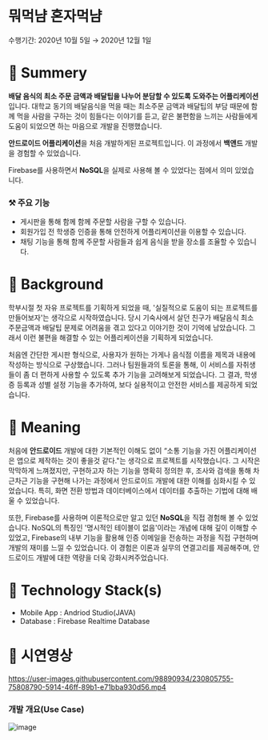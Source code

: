 # 뭐먹냠 혼자먹냠

수행기간: 2020년 10월 5일 → 2020년 12월 1일

# 📌 Summery


**배달 음식의 최소 주문 금액과 배달팁을 나누어 분담할 수 있도록 도와주는 어플리케이션**입니다. 대학교 동기의 배달음식을 먹을 때는 최소주문 금액과 배달팁의 부담 때문에 함께 먹을 사람을 구하는 것이 힘들다는 이야기를 듣고, 같은 불편함을 느끼는 사람들에게 도움이 되었으면 하는 마음으로 개발을 진행했습니다.

**안드로이드 어플리케이션**을 처음 개발하게된 프로젝트입니다. 이 과정에서 **백앤드** 개발을 경험할 수 있었습니다. 

Firebase를 사용하면서 **NoSQL**을 실제로 사용해 볼 수 있었다는 점에서 의미 있었습니다.

### ⚒ 주요 기능

- 게시판을 통해 함께 함께 주문할 사람을 구할 수 있습니다.
- 회원가입 전 학생증 인증을 통해 안전하게 어플리케이션을 이용할 수 있습니다.
- 채팅 기능을 통해 함께 주문할 사람들과 쉽게 음식을 받을 장소를 조율할 수 있습니다.

# ****🤔 Background****


학부시절 첫 자유 프로젝트를 기획하게 되었을 때, '실질적으로 도움이 되는 프로젝트를 만들어보자'는 생각으로 시작하였습니다. 당시 기숙사에서 살던 친구가 배달음식 최소 주문금액과 배달팁 문제로 어려움을 겪고 있다고 이야기한 것이 기억에 남았습니다. 그래서 이런 불편을 해결할 수 있는 어플리케이션을 기획하게 되었습니다.

처음엔 간단한 게시판 형식으로, 사용자가 원하는 가게나 음식점 이름을 제목과 내용에 작성하는 방식으로 구상했습니다. 그러나 팀원들과의 토론을 통해, 이 서비스를 자취생들이 좀 더 편하게 사용할 수 있도록 추가 기능을 고려해보게 되었습니다. 그 결과, 학생증 등록과 성별 설정 기능을 추가하여, 보다 실용적이고 안전한 서비스를 제공하게 되었습니다.

# 🔎 Meaning

처음에 **안드로이드** 개발에 대한 기본적인 이해도 없이 “소통 기능을 가진 어플리케이션은 앱으로 제작하는 것이 좋을것 같다."는 생각으로 프로젝트를 시작했습니다. 그 시작은 막막하게 느껴졌지만, 구현하고자 하는 기능을 명확히 정의한 후, 조사와 검색을 통해 차근차근 기능을 구현해 나가는 과정에서 안드로이드 개발에 대한 이해를 심화시킬 수 있었습니다. 특히, 화면 전환 방법과 데이터베이스에서 데이터를 추출하는 기법에 대해 배울 수 있었습니다.

또한, Firebase를 사용하며 이론적으로만 알고 있던 **NoSQL**을 직접 경험해 볼 수 있었습니다. NoSQL의 특징인 '명시적인 테이블이 없음'이라는 개념에 대해 깊이 이해할 수 있었고, Firebase의 내부 기능을 활용해 인증 이메일을 전송하는 과정을 직접 구현하며 개발의 재미를 느낄 수 있었습니다. 이 경험은 이론과 실무의 연결고리를 제공해주며, 안드로이드 개발에 대한 역량을 더욱 강화시켜주었습니다.

# 🔨 Technology Stack(s)


- Mobile App : Andriod Studio(JAVA)
- Database : Firebase Realtime Database

# 👀 시연영상
https://user-images.githubusercontent.com/98890934/230805755-75808790-5914-46ff-89b1-e71bba930d56.mp4

### 개발 개요(Use Case)
![image](https://user-images.githubusercontent.com/98890934/230804160-4157f8c1-63db-4730-a546-717d1628bc0b.png)
